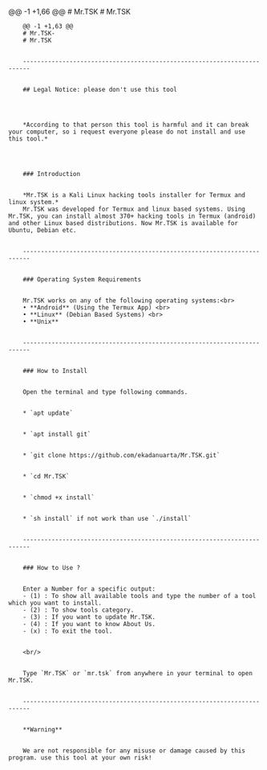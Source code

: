 @@ -1 +1,66 @@
		# Mr.TSK
		# Mr.TSK
		

		@@ -1 +1,63 @@
		# Mr.TSK-
		# Mr.TSK
		

		------------------------------------------------------------------------
		

		## Legal Notice: please don't use this tool
		

		

		*According to that person this tool is harmful and it can break your computer, so i request everyone please do not install and use this tool.*
		

		

		### Introduction
		

		*Mr.TSK is a Kali Linux hacking tools installer for Termux and linux system.*
		Mr.TSK was developed for Termux and linux based systems. Using Mr.TSK, you can install almost 370+ hacking tools in Termux (android) and other Linux based distributions. Now Mr.TSK is available for Ubuntu, Debian etc.
		

		------------------------------------------------------------------------
		

		### Operating System Requirements
		

		Mr.TSK works on any of the following operating systems:<br>
		• **Android** (Using the Termux App) <br>
		• **Linux** (Debian Based Systems) <br>
		• **Unix**
		

		------------------------------------------------------------------------
		

		### How to Install
		

		Open the terminal and type following commands.
		

		* `apt update`
		

		* `apt install git`
		

		* `git clone https://github.com/ekadanuarta/Mr.TSK.git`
		

		* `cd Mr.TSK`
		

		* `chmod +x install`
		

		* `sh install` if not work than use `./install`
		

		------------------------------------------------------------------------
		

		### How to Use ?
		

		Enter a Number for a specific output:
		- (1) : To show all available tools and type the number of a tool which you want to install.
		- (2) : To show tools category.
		- (3) : If you want to update Mr.TSK.
		- (4) : If you want to know About Us.
		- (x) : To exit the tool.
		

		<br/>
		

		Type `Mr.TSK` or `mr.tsk` from anywhere in your terminal to open Mr.TSK.
		

		------------------------------------------------------------------------
		

		**Warning**
		

		We are not responsible for any misuse or damage caused by this program. use this tool at your own risk!


